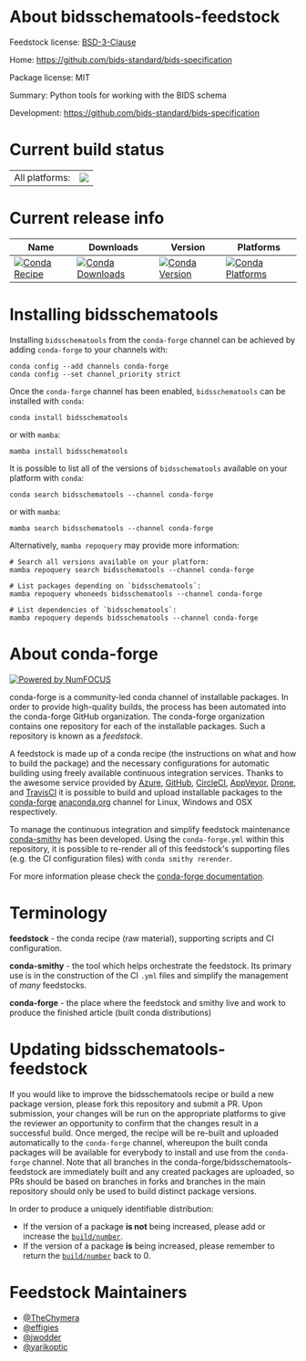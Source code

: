 About bidsschematools-feedstock
===============================

Feedstock license: [BSD-3-Clause](https://github.com/conda-forge/bidsschematools-feedstock/blob/main/LICENSE.txt)

Home: https://github.com/bids-standard/bids-specification

Package license: MIT

Summary: Python tools for working with the BIDS schema

Development: https://github.com/bids-standard/bids-specification

Current build status
====================


<table><tr><td>All platforms:</td>
    <td>
      <a href="https://dev.azure.com/conda-forge/feedstock-builds/_build/latest?definitionId=17442&branchName=main">
        <img src="https://dev.azure.com/conda-forge/feedstock-builds/_apis/build/status/bidsschematools-feedstock?branchName=main">
      </a>
    </td>
  </tr>
</table>

Current release info
====================

| Name | Downloads | Version | Platforms |
| --- | --- | --- | --- |
| [![Conda Recipe](https://img.shields.io/badge/recipe-bidsschematools-green.svg)](https://anaconda.org/conda-forge/bidsschematools) | [![Conda Downloads](https://img.shields.io/conda/dn/conda-forge/bidsschematools.svg)](https://anaconda.org/conda-forge/bidsschematools) | [![Conda Version](https://img.shields.io/conda/vn/conda-forge/bidsschematools.svg)](https://anaconda.org/conda-forge/bidsschematools) | [![Conda Platforms](https://img.shields.io/conda/pn/conda-forge/bidsschematools.svg)](https://anaconda.org/conda-forge/bidsschematools) |

Installing bidsschematools
==========================

Installing `bidsschematools` from the `conda-forge` channel can be achieved by adding `conda-forge` to your channels with:

```
conda config --add channels conda-forge
conda config --set channel_priority strict
```

Once the `conda-forge` channel has been enabled, `bidsschematools` can be installed with `conda`:

```
conda install bidsschematools
```

or with `mamba`:

```
mamba install bidsschematools
```

It is possible to list all of the versions of `bidsschematools` available on your platform with `conda`:

```
conda search bidsschematools --channel conda-forge
```

or with `mamba`:

```
mamba search bidsschematools --channel conda-forge
```

Alternatively, `mamba repoquery` may provide more information:

```
# Search all versions available on your platform:
mamba repoquery search bidsschematools --channel conda-forge

# List packages depending on `bidsschematools`:
mamba repoquery whoneeds bidsschematools --channel conda-forge

# List dependencies of `bidsschematools`:
mamba repoquery depends bidsschematools --channel conda-forge
```


About conda-forge
=================

[![Powered by
NumFOCUS](https://img.shields.io/badge/powered%20by-NumFOCUS-orange.svg?style=flat&colorA=E1523D&colorB=007D8A)](https://numfocus.org)

conda-forge is a community-led conda channel of installable packages.
In order to provide high-quality builds, the process has been automated into the
conda-forge GitHub organization. The conda-forge organization contains one repository
for each of the installable packages. Such a repository is known as a *feedstock*.

A feedstock is made up of a conda recipe (the instructions on what and how to build
the package) and the necessary configurations for automatic building using freely
available continuous integration services. Thanks to the awesome service provided by
[Azure](https://azure.microsoft.com/en-us/services/devops/), [GitHub](https://github.com/),
[CircleCI](https://circleci.com/), [AppVeyor](https://www.appveyor.com/),
[Drone](https://cloud.drone.io/welcome), and [TravisCI](https://travis-ci.com/)
it is possible to build and upload installable packages to the
[conda-forge](https://anaconda.org/conda-forge) [anaconda.org](https://anaconda.org/)
channel for Linux, Windows and OSX respectively.

To manage the continuous integration and simplify feedstock maintenance
[conda-smithy](https://github.com/conda-forge/conda-smithy) has been developed.
Using the ``conda-forge.yml`` within this repository, it is possible to re-render all of
this feedstock's supporting files (e.g. the CI configuration files) with ``conda smithy rerender``.

For more information please check the [conda-forge documentation](https://conda-forge.org/docs/).

Terminology
===========

**feedstock** - the conda recipe (raw material), supporting scripts and CI configuration.

**conda-smithy** - the tool which helps orchestrate the feedstock.
                   Its primary use is in the construction of the CI ``.yml`` files
                   and simplify the management of *many* feedstocks.

**conda-forge** - the place where the feedstock and smithy live and work to
                  produce the finished article (built conda distributions)


Updating bidsschematools-feedstock
==================================

If you would like to improve the bidsschematools recipe or build a new
package version, please fork this repository and submit a PR. Upon submission,
your changes will be run on the appropriate platforms to give the reviewer an
opportunity to confirm that the changes result in a successful build. Once
merged, the recipe will be re-built and uploaded automatically to the
`conda-forge` channel, whereupon the built conda packages will be available for
everybody to install and use from the `conda-forge` channel.
Note that all branches in the conda-forge/bidsschematools-feedstock are
immediately built and any created packages are uploaded, so PRs should be based
on branches in forks and branches in the main repository should only be used to
build distinct package versions.

In order to produce a uniquely identifiable distribution:
 * If the version of a package **is not** being increased, please add or increase
   the [``build/number``](https://docs.conda.io/projects/conda-build/en/latest/resources/define-metadata.html#build-number-and-string).
 * If the version of a package **is** being increased, please remember to return
   the [``build/number``](https://docs.conda.io/projects/conda-build/en/latest/resources/define-metadata.html#build-number-and-string)
   back to 0.

Feedstock Maintainers
=====================

* [@TheChymera](https://github.com/TheChymera/)
* [@effigies](https://github.com/effigies/)
* [@jwodder](https://github.com/jwodder/)
* [@yarikoptic](https://github.com/yarikoptic/)

